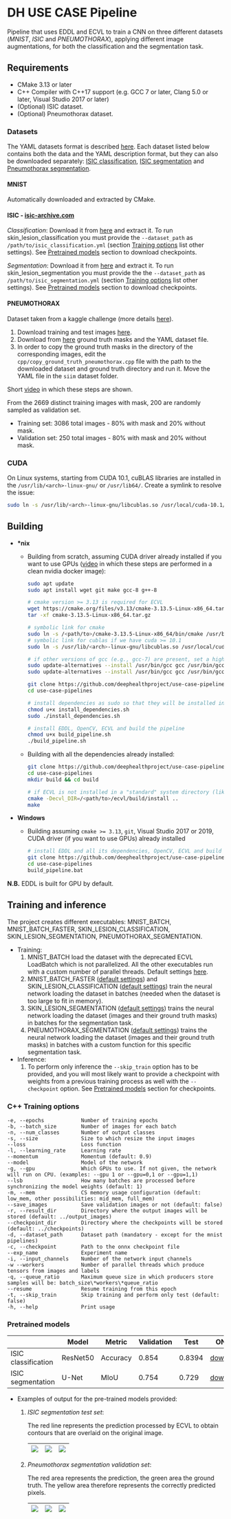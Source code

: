 # DH USE CASE Pipeline 

Pipeline that uses EDDL and ECVL to train a CNN on three different datasets (_MNIST_, _ISIC_ and _PNEUMOTHORAX_), applying different image augmentations, for both the classification and the segmentation task.

## Requirements
- CMake 3.13 or later
- C++ Compiler with C++17 support (e.g. GCC 7 or later, Clang 5.0 or later, Visual Studio 2017 or later)
- (Optional) ISIC dataset.
- (Optional) Pneumothorax dataset.

### Datasets
The YAML datasets format is described [here](https://github.com/deephealthproject/ecvl/wiki/DeepHealth-Toolkit-Dataset-Format). Each dataset listed below contains both the data and the YAML description format, but they can also be downloaded separately: [ISIC classification](datasets/isic_classification.yml), [ISIC segmentation](datasets/isic_segmentation.yml) and [Pneumothorax segmentation](datasets/pneumothorax.yml).


#### MNIST
Automatically downloaded and extracted by CMake.

#### ISIC - [isic-archive.com](https://www.isic-archive.com/#!/topWithHeader/tightContentTop/challenges)

_Classification_: Download it from [here](https://drive.google.com/uc?id=1TCE-uswZ41nlqMe5SWHoCGF7Mtq6r15A&export=download) and extract it. To run skin_lesion_classification you must provide the `--dataset_path` as `/path/to/isic_classification.yml` (section [Training options](#c-training-options) list other settings). See [Pretrained models](#pretrained-models) section to download checkpoints.

_Segmentation_: Download it from [here](https://drive.google.com/uc?id=1RyYa32x9aqwd2kkQpCZ4Xa2h_VcgH3wI&export=download) and extract it. To run skin_lesion_segmentation you must provide the the `--dataset_path` as `/path/to/isic_segmentation.yml` (section [Training options](#c-training-options) list other settings). See [Pretrained models](#pretrained-models) section to download checkpoints.

#### PNEUMOTHORAX
Dataset taken from a kaggle challenge (more details [here](https://www.kaggle.com/c/siim-acr-pneumothorax-segmentation)).
  1. Download training and test images [here](https://www.kaggle.com/seesee/siim-train-test/download).
  1. Download from [here](https://drive.google.com/uc?id=1e9f0LzPB8euHRJLA5URknUFZHD-8AtE9&export=download) ground truth masks and the YAML dataset file.
  1. In order to copy the ground truth masks in the directory of the corresponding images, edit the `cpp/copy_ground_truth_pneumothorax.cpp` file with the path to the downloaded dataset and ground truth directory and run it. Move the YAML file in the `siim` dataset folder.
  
  Short [video](https://drive.google.com/uc?id=17qlmm9Jf_D3K4iB3Y9pfrpDssFxk2q69&export=download) in which these steps are shown.
  
From the 2669 distinct training images with mask, 200 are randomly sampled as validation set.
- Training set: 3086 total images - 80% with mask and 20% without mask.
- Validation set: 250 total images - 80% with mask and 20% without mask.


### CUDA
On Linux systems, starting from CUDA 10.1, cuBLAS libraries are installed in the `/usr/lib/<arch>-linux-gnu/` or `/usr/lib64/`. Create a symlink to resolve the issue:
```bash
sudo ln -s /usr/lib/<arch>-linux-gnu/libcublas.so /usr/local/cuda-10.1/lib64/libcublas.so
```

## Building

- **\*nix**
    - Building from scratch, assuming CUDA driver already installed if you want to use GPUs ([video](https://drive.google.com/uc?id=1xGPHIEXK-vzxEF0y8N148EhFud1Ackm4&export=download) in which these steps are performed in a clean nvidia docker image):
        ```bash
        sudo apt update
        sudo apt install wget git make gcc-8 g++-8

        # cmake version >= 3.13 is required for ECVL
        wget https://cmake.org/files/v3.13/cmake-3.13.5-Linux-x86_64.tar.gz
        tar -xf cmake-3.13.5-Linux-x86_64.tar.gz

        # symbolic link for cmake
        sudo ln -s /<path/to>/cmake-3.13.5-Linux-x86_64/bin/cmake /usr/bin/cmake
        # symbolic link for cublas if we have cuda >= 10.1
        sudo ln -s /usr/lib/<arch>-linux-gnu/libcublas.so /usr/local/cuda-10.1/lib64/libcublas.so

        # if other versions of gcc (e.g., gcc-7) are present, set a higher priority to gcc-8 so that it is chosen as the default
        sudo update-alternatives --install /usr/bin/gcc gcc /usr/bin/gcc-8 80 --slave /usr/bin/g++ g++ /usr/bin/g++-8
        sudo update-alternatives --install /usr/bin/gcc gcc /usr/bin/gcc-7 70 --slave /usr/bin/g++ g++ /usr/bin/g++-7

        git clone https://github.com/deephealthproject/use-case-pipelines.git
        cd use-case-pipelines

        # install dependencies as sudo so that they will be installed in "standard" system directories
        chmod u+x install_dependencies.sh
        sudo ./install_dependencies.sh

        # install EDDL, OpenCV, ECVL and build the pipeline
        chmod u+x build_pipeline.sh
        ./build_pipeline.sh
        ```

    - Building with all the dependencies already installed:
        ```bash
        git clone https://github.com/deephealthproject/use-case-pipelines.git
        cd use-case-pipelines
        mkdir build && cd build

        # if ECVL is not installed in a "standard" system directory (like /usr/local/) you have to provide the installation directory
        cmake -Decvl_DIR=/<path/to>/ecvl/build/install ..
        make
        ```
    
- **Windows**
    - Building assuming `cmake >= 3.13`, `git`, Visual Studio 2017 or 2019, CUDA driver (if you want to use GPUs) already installed 
        ```bash
        # install EDDL and all its dependencies, OpenCV, ECVL and build the pipeline
        git clone https://github.com/deephealthproject/use-case-pipelines.git
        cd use-case-pipelines
        build_pipeline.bat
        ```
    
**N.B.** EDDL is built for GPU by default.
    
## Training and inference

The project creates different executables: MNIST_BATCH, MNIST_BATCH_FASTER, SKIN_LESION_CLASSIFICATION, SKIN_LESION_SEGMENTATION, PNEUMOTHORAX_SEGMENTATION.

- Training:
    1. MNIST_BATCH load the dataset with the deprecated ECVL LoadBatch which is not parallelized. All the other executables run with a custom number of parallel threads. Default settings [here](https://github.com/deephealthproject/use-case-pipelines/blob/91a7b58904811fc475cdf61b4ade04c33fc085ae/cpp/mnist_batch.cpp#L18).
    1. MNIST_BATCH_FASTER ([default settings](https://github.com/deephealthproject/use-case-pipelines/blob/91a7b58904811fc475cdf61b4ade04c33fc085ae/cpp/mnist_batch_faster.cpp#L17)) and SKIN_LESION_CLASSIFICATION ([default settings](https://github.com/deephealthproject/use-case-pipelines/blob/91a7b58904811fc475cdf61b4ade04c33fc085ae/cpp/skin_lesion_classification.cpp#L111)) train the neural network loading the dataset in batches (needed when the dataset is too large to fit in memory).
    1. SKIN_LESION_SEGMENTATION ([default settings](https://github.com/deephealthproject/use-case-pipelines/blob/91a7b58904811fc475cdf61b4ade04c33fc085ae/cpp/skin_lesion_segmentation.cpp#L122)) trains the neural network loading the dataset (images and their ground truth masks) in batches for the segmentation task.
    1. PNEUMOTHORAX_SEGMENTATION ([default settings](https://github.com/deephealthproject/use-case-pipelines/blob/91a7b58904811fc475cdf61b4ade04c33fc085ae/cpp/pneumothorax_segmentation.cpp#L219)) trains the neural network loading the dataset (images and their ground truth masks) in batches with a custom function for this specific segmentation task.
- Inference:
    1. To perform only inference the `--skip_train` option has to be provided, and you will most likely want to provide a checkpoint with weights from a previous training process as well with the `--checkpoint` option. See [Pretrained models](#pretrained-models) section for checkpoints.

### C++ Training options
    -e, --epochs            Number of training epochs
    -b, --batch_size        Number of images for each batch
    -n, --num_classes       Number of output classes
    -s, --size              Size to which resize the input images
    --loss                  Loss function
    -l, --learning_rate     Learning rate
    --momentum              Momentum (default: 0.9)
    --model                 Model of the network
    -g, --gpu               Which GPUs to use. If not given, the network will run on CPU. (examples: --gpu 1 or --gpu=0,1 or --gpu=1,1)
    --lsb                   How many batches are processed before synchronizing the model weights (default: 1)
    -m, --mem               CS memory usage configuration (default: low_mem, other possibilities: mid_mem, full_mem)
    --save_images           Save validation images or not (default: false)
    -r, --result_dir        Directory where the output images will be stored (default: ../output_images)
    --checkpoint_dir        Directory where the checkpoints will be stored (default: ../checkpoints)
    -d, --dataset_path      Dataset path (mandatory - except for the mnist pipelines)
    -c, --checkpoint        Path to the onnx checkpoint file
    --exp_name              Experiment name
    -i, --input_channels    Number of the network input channels
    -w --workers            Number of parallel threads which produce tensors from images and labels
    -q, --queue_ratio       Maximum queue size in which producers store samples will be: batch_size\*workers\*queue_ratio
    --resume                Resume training from this epoch
    -t, --skip_train        Skip training and perform only test (default: false)
    -h, --help              Print usage

### Pretrained models

|                     |   Model    |   Metric   |  Validation  |  Test    |  ONNX  
----------------------|------------|------------|--------------|----------|---------------------------------------
| ISIC classification |   ResNet50    |  Accuracy  |  0.854  |  0.8394 | [download](https://drive.google.com/file/d/1KO2SBIrV3jx97-dh6qDw3eACqFdPz6TI/view?usp=sharing)
| ISIC segmentation   |  U-Net  |    MIoU    |  0.754  |  0.729  | [download](https://drive.google.com/uc?id=16Xu_w1LJa1m2f7SIDxInmS5lv6PN_s7G&export=download)

- Examples of output for the pre-trained models provided:
    1. *ISIC segmentation test set*:

       The red line represents the prediction processed by ECVL to obtain contours that are overlaid on the original image.

        ![](imgs/isic_1.png)  |  ![](imgs/isic_2.png)  |  ![](imgs/isic_3.png) 
        :----------------------|-------------------------|----------------------:
    1. *Pneumothorax segmentation validation set*:

       The red area represents the prediction, the green area the ground truth. The yellow area therefore represents the correctly predicted pixels.

       ![](imgs/pneumothorax_1.png) | ![](imgs/pneumothorax_2.png) | ![](imgs/pneumothorax_3.png)
       :----------------------------:|:-----------------------------:|:----------------------------:
